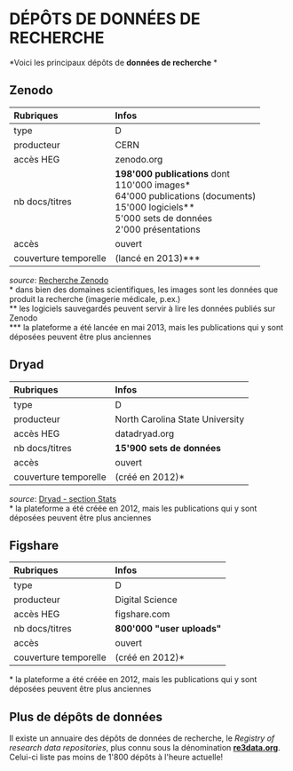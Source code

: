 # DÉPÔTS DE DONNÉES DE RECHERCHE

*Voici les principaux dépôts de **données de recherche** *   

## Zenodo

| Rubriques | Infos |
| :-------- | :---- |
| type | D |
| producteur | CERN |
| accès HEG | zenodo.org |
| nb docs/titres | **198'000 publications** dont <br/>110'000 images\* <br/>64'000 publications (documents) <br/>15'000 logiciels\** <br/>5'000 sets de données <br/> 2'000 présentations |
| accès | ouvert |
| couverture temporelle | (lancé en 2013)\*** |

*source*: [Recherche Zenodo](https://zenodo.org/search?page=1&size=20&q=)   
\* dans bien des domaines scientifiques, les images sont les données que produit la recherche (imagerie médicale, p.ex.)   
\** les logiciels sauvegardés peuvent servir à lire les données publiés sur Zenodo   
\*** la plateforme a été lancée en mai 2013, mais les publications qui y sont déposées peuvent être plus anciennes    


## Dryad

| Rubriques | Infos |
| :-------- | :---- |
| type | D |
| producteur | North Carolina State University |
| accès HEG | datadryad.org |
| nb docs/titres | **15'900 sets de données** |
| accès | ouvert |
| couverture temporelle | (créé en 2012)\* |

*source*: [Dryad - section Stats](https://datadryad.org)   
\* la plateforme a été créée en 2012, mais les publications qui y sont déposées peuvent être plus anciennes   


## Figshare

| Rubriques | Infos |
| :-------- | :---- |
| type | D |
| producteur | Digital Science |
| accès HEG | figshare.com |
| nb docs/titres | **800'000 "user uploads"** |
| accès | ouvert |
| couverture temporelle | (créé en 2012)\* |

\* la plateforme a été créée en 2012, mais les publications qui y sont déposées peuvent être plus anciennes   


## Plus de dépôts de données

Il existe un annuaire des dépôts de données de recherche, le *Registry of research data repositories*, plus connu sous la dénomination [**re3data.org**](http://www.re3data.org/). Celui-ci liste pas moins de 1'800 dépôts à l'heure actuelle!   
